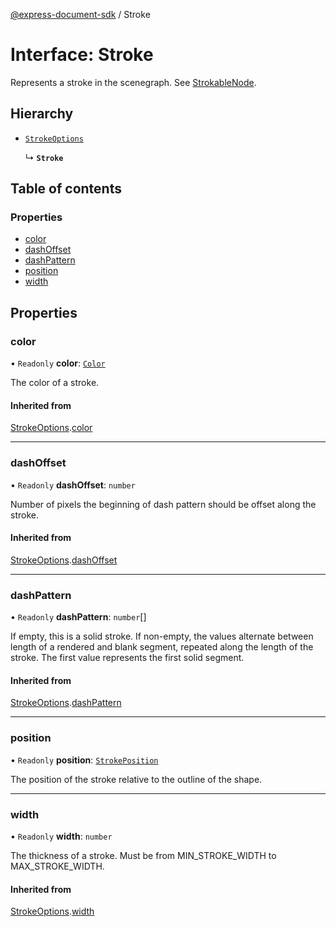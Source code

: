 [@express-document-sdk](../overview.md) / Stroke

# Interface: Stroke

Represents a stroke in the scenegraph. See [StrokableNode](../classes/StrokableNode.md).

## Hierarchy

- [`StrokeOptions`](StrokeOptions.md)

  ↳ **`Stroke`**

## Table of contents

### Properties

- [color](Stroke.md#color)
- [dashOffset](Stroke.md#dashoffset)
- [dashPattern](Stroke.md#dashpattern)
- [position](Stroke.md#position)
- [width](Stroke.md#width)

## Properties

### color

• `Readonly` **color**: [`Color`](../classes/Color.md)

The color of a stroke.

#### Inherited from

[StrokeOptions](StrokeOptions.md).[color](StrokeOptions.md#color)

___

### dashOffset

• `Readonly` **dashOffset**: `number`

Number of pixels the beginning of dash pattern should be offset along the stroke.

#### Inherited from

[StrokeOptions](StrokeOptions.md).[dashOffset](StrokeOptions.md#dashoffset)

___

### dashPattern

• `Readonly` **dashPattern**: `number`[]

If empty, this is a solid stroke.
If non-empty, the values alternate between length of a rendered and blank segment,
repeated along the length of the stroke. The first value represents the first solid segment.

#### Inherited from

[StrokeOptions](StrokeOptions.md).[dashPattern](StrokeOptions.md#dashpattern)

___

### position

• `Readonly` **position**: [`StrokePosition`](../enums/StrokePosition.md)

The position of the stroke relative to the outline of the shape.

___

### width

• `Readonly` **width**: `number`

The thickness of a stroke. Must be from MIN_STROKE_WIDTH to MAX_STROKE_WIDTH.

#### Inherited from

[StrokeOptions](StrokeOptions.md).[width](StrokeOptions.md#width)
